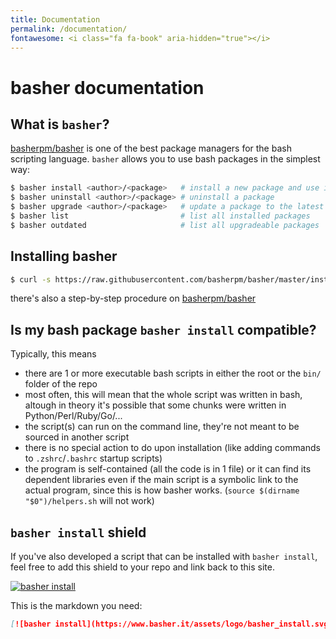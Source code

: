 ```yaml
---
title: Documentation
permalink: /documentation/
fontawesome: <i class="fa fa-book" aria-hidden="true"></i>
---
```

# basher documentation

## What is `basher`?

[basherpm/basher](https://github.com/basherpm/basher) is one of the best package managers for the bash scripting language. `basher` allows you to use bash packages in the simplest way:
```bash
$ basher install <author>/<package>   # install a new package and use it right away
$ basher uninstall <author>/<package> # uninstall a package
$ basher upgrade <author>/<package>   # update a package to the latest version
$ basher list                         # list all installed packages
$ basher outdated                     # list all upgradeable packages
```

## Installing basher

```bash
$ curl -s https://raw.githubusercontent.com/basherpm/basher/master/install.sh | bash
```
there's also a step-by-step procedure on [basherpm/basher](https://github.com/basherpm/basher/blob/master/README.md)

## Is my bash package `basher install` compatible?

Typically, this means
* there are 1 or more executable bash scripts in either the root or the `bin/` folder of the repo
* most often, this will mean that the whole script was written in bash, altough in theory it's possible that some chunks were written in Python/Perl/Ruby/Go/...
* the script(s) can run on the command line, they're not meant to be sourced in another script
* there is no special action to do upon installation (like adding commands to `.zshrc`/`.bashrc` startup scripts)
* the program is self-contained (all the code is in 1 file) or it can find its dependent libraries even if the main script is a symbolic link to the actual program, since this is how basher works. (`source $(dirname "$0")/helpers.sh` will not work)

## `basher install` shield 

If you've also developed a script that can be installed with `basher install`, feel free to add this shield to your repo and link back to this site.

[![basher install](https://img.shields.io/badge/basher-install-white?logo=gnu-bash&style=flat)]({{site.url}}/package/)

This is the markdown you need:

``` markdown
[![basher install](https://www.basher.it/assets/logo/basher_install.svgs)]({{site.url}}/package/)
```
